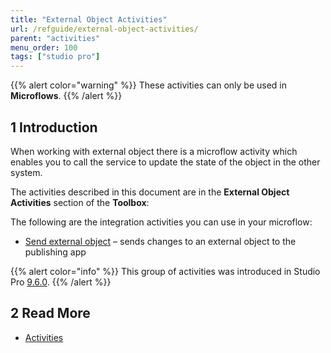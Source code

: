 ```yaml
---
title: "External Object Activities"
url: /refguide/external-object-activities/
parent: "activities"
menu_order: 100
tags: ["studio pro"]
---
```

{{% alert color="warning" %}}
These activities can only be used in **Microflows**.
{{% /alert %}}

## 1 Introduction

When working with external object there is a microflow activity which enables you to call the service to update the state of the object in the other system.

The activities described in this document are in the **External Object Activities** section of the **Toolbox**:

The following are the integration activities you can use in your microflow:

* [Send external object](/refguide/send-external-object/) – sends changes to an external object to the publishing app

{{% alert color="info" %}}
This group of activities was introduced in Studio Pro [9.6.0](/releasenotes/studio-pro/9.6/).
{{% /alert %}}

## 2 Read More

* [Activities](/refguide/activities/)
